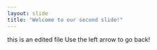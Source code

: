 ```yaml
---
layout: slide
title: "Welcome to our second slide!"
---
```

this is an edited file
Use the left arrow to go back!
